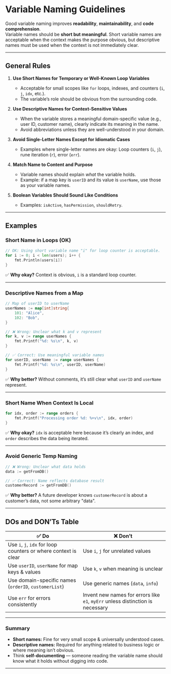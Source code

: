 # Variable Naming Guidelines

Good variable naming improves **readability**, **maintainability**, and **code comprehension**.  
Variable names should be **short but meaningful**. Short variable names are acceptable when the context makes the purpose obvious, but descriptive names must be used when the context is not immediately clear.

---

## General Rules
1. **Use Short Names for Temporary or Well-Known Loop Variables**
   - Acceptable for small scopes like `for` loops, indexes, and counters (`i`, `j`, `idx`, etc.).
   - The variable’s role should be obvious from the surrounding code.

2. **Use Descriptive Names for Context-Sensitive Values**
   - When the variable stores a meaningful domain-specific value (e.g., user ID, customer name), clearly indicate its meaning in the name.
   - Avoid abbreviations unless they are well-understood in your domain.

3. **Avoid Single-Letter Names Except for Idiomatic Cases**
   - Examples where single-letter names are okay: Loop counters (`i`, `j`), rune iteration (`r`), error (`err`).

4. **Match Name to Content and Purpose**
   - Variable names should explain *what* the variable holds.
   - Example: if a map key is `userID` and its value is `userName`, use those as your variable names.

5. **Boolean Variables Should Sound Like Conditions**
   - Examples: `isActive`, `hasPermission`, `shouldRetry`.

---

## Examples

### Short Name in Loops (OK)
```go
// OK: Using short variable name "i" for loop counter is acceptable.
for i := 0; i < len(users); i++ {
    fmt.Println(users[i])
}
```
✅ **Why okay?** Context is obvious, `i` is a standard loop counter.

***

### Descriptive Names from a Map
```go
// Map of userID to userName
userNames := map[int]string{
    101: "Alice",
    102: "Bob",
}

// ❌ Wrong: Unclear what k and v represent
for k, v := range userNames {
    fmt.Printf("%d: %s\n", k, v)
}

// ✅ Correct: Use meaningful variable names
for userID, userName := range userNames {
    fmt.Printf("%d: %s\n", userID, userName)
}
```
✅ **Why better?** Without comments, it’s still clear what `userID` and `userName` represent.

***

### Short Name When Context Is Local
```go
for idx, order := range orders {
    fmt.Printf("Processing order %d: %+v\n", idx, order)
}
```
✅ **Why okay?** `idx` is acceptable here because it’s clearly an index, and `order` describes the data being iterated.

***

###  Avoid Generic Temp Naming
```go
// ❌ Wrong: Unclear what data holds
data := getFromDB()

// ✅ Correct: Name reflects database result
customerRecord := getFromDB()
```
✅ **Why better?** A future developer knows `customerRecord` is about a customer’s data, not some arbitrary "data".

***

## **DOs and DON’Ts Table**
| ✅ Do | ❌ Don’t |
|------|----------|
| Use `i`, `j`, `idx` for loop counters or where context is clear  | Use `i`, `j` for unrelated values |
| Use `userID`, `userName` for map keys & values | Use `k`, `v` when meaning is unclear |
| Use domain-specific names (`orderID`, `customerList`) | Use generic names (`data`, `info`) |
| Use `err` for errors consistently | Invent new names for errors like `e1`, `myErr` unless distinction is necessary |

***

### **Summary**
- **Short names:** Fine for very small scope & universally understood cases.
- **Descriptive names:** Required for anything related to business logic or where meaning isn’t obvious.
- Think **self-documenting** — someone reading the variable name should know what it holds without digging into code.

---